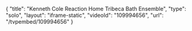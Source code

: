 {
    "title": "Kenneth Cole Reaction Home Tribeca Bath Ensemble",
    "type": "solo",
    "layout": "iframe-static",
    "videoId": "109994656",
    "url": "\/tvpembed\/109994656"
}